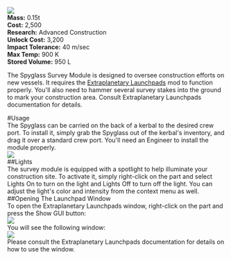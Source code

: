 ![](https://github.com/Angel-125/Pathfinder/wiki/Spyglass.jpg)  
**Mass:** 0.15t  
**Cost:** 2,500  
**Research:** Advanced Construction  
**Unlock Cost:** 3,200  
**Impact Tolerance:** 40 m/sec  
**Max Temp:** 900 K  
**Stored Volume:** 950 L  

The Spyglass Survey Module is designed to oversee construction efforts on new vessels. It requires the [Extraplanetary Launchpads](http://forum.kerbalspaceprogram.com/threads/59545-1-0-4-Extraplanetary-Launchpads-v5-2-90-exp-beware-of-dragons) mod to function properly. You'll also need to hammer several survey stakes into the ground to mark your construction area. Consult Extraplanetary Launchpads documentation for details.

#Usage  
The Spyglass can be carried on the back of a kerbal to the desired crew port. To install it, simply grab the Spyglass out of the kerbal's inventory, and drag it over a standard crew port. You'll need an Engineer to install the module properly.  
![](https://github.com/Angel-125/Pathfinder/wiki/Spyglass1.jpg)  
##Lights  
The survey module is equipped with a spotlight to help illuminate your construction site. To activate it, simply right-click on the part and select Lights On to turn on the light and Lights Off to turn off the light. You can adjust the light's color and intensity from the context menu as well.
##Opening The Launchpad Window  
To open the Extraplanetary Launchpads window, right-click on the part and press the Show GUI button:  
![](https://github.com/Angel-125/Pathfinder/wiki/Spyglass2.jpg)  
You will see the following window:  
![](https://github.com/Angel-125/Pathfinder/wiki/Spyglass3.jpg)  
Please consult the Extraplanetary Launchpads documentation for details on how to use the window.